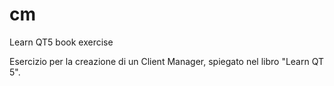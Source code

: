 # cm
Learn QT5 book exercise

Esercizio per la creazione di un Client Manager, spiegato nel libro "Learn QT 5".
